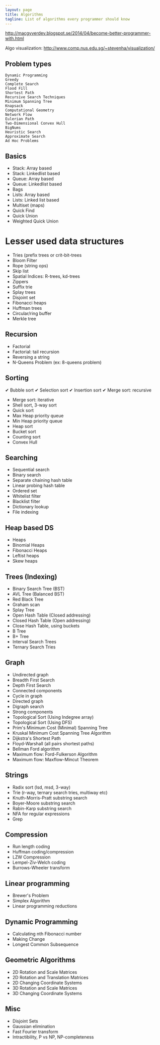 ```yaml
---
layout: page
title: Algorithms
tagline: List of algorithms every programmer should know
---
```


http://macgyverdev.blogspot.se/2014/04/become-better-programmer-with.html

Algo visualization:
http://www.comp.nus.edu.sg/~stevenha/visualization/

## Problem types

    Dynamic Programming
    Greedy
    Complete Search
    Flood Fill
    Shortest Path
    Recursive Search Techniques
    Minimum Spanning Tree
    Knapsack
    Computational Geometry
    Network Flow
    Eulerian Path
    Two-Dimensional Convex Hull
    BigNums
    Heuristic Search
    Approximate Search
    Ad Hoc Problems

## Basics

- Stack: Array based
- Stack: Linkedlist based
- Queue: Array based
- Queue: Linkedlist based
- Bags
- Lists: Array based
- Lists: Linked list based
- Multiset (maps)
- Quick Find
- Quick Union
- Weighted Quick Union

# Lesser used data structures

- Tries (prefix trees or crit-bit-trees
- Bloom Filter
- Rope (string ops)
- Skip list
- Spatial Indices: R-trees, kd-trees
- Zippers
- Suffix trie
- Splay trees
- Disjoint set
- Fibonacci heaps
- Huffman trees
- Circular/ring buffer
- Merkle tree

## Recursion

- Factorial
- Factorial: tail recursion
- Reversing a string
- N-Queens Problem (ex: 8-queens problem)

## Sorting

✔ Bubble sort
✔ Selection sort
✔ Insertion sort
✔ Merge sort: recursive
- Merge sort: iterative
- Shell sort, 3-way sort
- Quick sort
- Max Heap priority queue
- Min Heap priority queue
- Heap sort
- Bucket sort
- Counting sort
- Convex Hull

## Searching

- Sequential search
- Binary search
- Separate chaining hash table
- Linear probing hash table
- Ordered set
- Whitelist filter
- Blacklist filter
- Dictionary lookup
- File indexing

## Heap based DS

- Heaps
- Binomial Heaps
- Fibonacci Heaps
- Leftist heaps
- Skew heaps

## Trees (Indexing)

- Binary Search Tree (BST)
- AVL Tree (Balanced BST)
- Red Black Tree
- Graham scan
- Splay Tree
- Open Hash Table (Closed addressing)
- Closed Hash Table (Open addressing)
- Close Hash Table, using buckets
- B Tree
- B+ Tree
- Interval Search Trees
- Ternary Search Tries

## Graph

- Undirected graph
- Breadth First Search
- Depth First Search
- Connected components
- Cycle in graph
- Directed graph
- Digraph search
- Strong components
- Topological Sort (Using Indegree array)
- Topological Sort (Using DFS)
- Prim's Minimum Cost (Minimal) Spanning Tree
- Kruskal Minimum Cost Spanning Tree Algorithm
- Dijkstra's Shortest Path
- Floyd-Warshall (all pairs shortest paths)
- Bellman Ford algorithm
- Maximum flow: Ford-Fulkerson Algorithm
- Maximum flow: Maxflow-Mincut Theorem

## Strings

- Radix sort (lsd, msd, 3-way)
- Trie (r-way, ternary search tries, multiway etc)
- Knuth-Morris-Pratt substring search
- Boyer-Moore substring search
- Rabin-Karp substring search
- NFA for regular expressions
- Grep

## Compression

- Run length coding
- Huffman coding/compression
- LZW Compression
- Lempel-Ziv-Welch coding
- Burrows-Wheeler transform

## Linear programming

- Brewer's Problem
- Simplex Algorithm
- Linear programming reductions

## Dynamic Programming

- Calculating nth Fibonacci number
- Making Change
- Longest Common Subsequence

## Geometric Algorithms
- 2D Rotation and Scale Matrices
- 2D Rotation and Translation Matrices
- 2D Changing Coordinate Systems
- 3D Rotation and Scale Matrices
- 3D Changing Coordinate Systems

## Misc
- Disjoint Sets
- Gaussian elimination
- Fast Fourier transform
- Intractibility, P vs NP, NP-completeness
